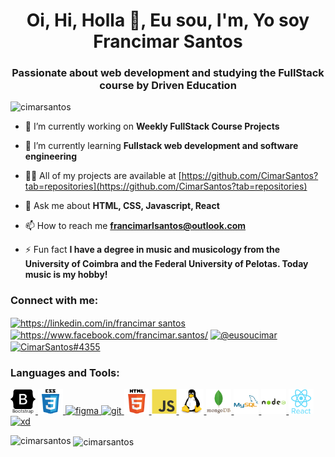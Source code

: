 <h1 align="center">Oi, Hi, Holla 👋, Eu sou, I'm, Yo soy Francimar Santos</h1>
<h3 align="center">Passionate about web development and studying the FullStack course by Driven Education</h3>

<p align="left"> <img src="https://komarev.com/ghpvc/?username=cimarsantos&label=Profile%20views&color=0e75b6&style=flat" alt="cimarsantos" /> </p>

- 🔭 I’m currently working on **Weekly FullStack Course Projects**

- 🌱 I’m currently learning **Fullstack web development and software engineering**

- 👨‍💻 All of my projects are available at [https://github.com/CimarSantos?tab=repositories](https://github.com/CimarSantos?tab=repositories)

- 💬 Ask me about **HTML, CSS, Javascript, React**

- 📫 How to reach me **francimarlsantos@outlook.com**

- ⚡ Fun fact **I have a degree in music and musicology from the University of Coimbra and the Federal University of Pelotas. Today music is my hobby!**

<h3 align="left">Connect with me:</h3>
<p align="left">
<a href="https://www.linkedin.com/in/francimarlsantos/" target="blank"><img align="center" src="https://raw.githubusercontent.com/rahuldkjain/github-profile-readme-generator/master/src/images/icons/Social/linked-in-alt.svg" alt="https://linkedin.com/in/francimar santos" height="30" width="40" /></a>
<a href="https://fb.com/https://www.facebook.com/francimar.santos/" target="blank"><img align="center" src="https://raw.githubusercontent.com/rahuldkjain/github-profile-readme-generator/master/src/images/icons/Social/facebook.svg" alt="https://www.facebook.com/francimar.santos/" height="30" width="40" /></a>
<a href="https://instagram.com/@eusoucimar" target="blank"><img align="center" src="https://raw.githubusercontent.com/rahuldkjain/github-profile-readme-generator/master/src/images/icons/Social/instagram.svg" alt="@eusoucimar" height="30" width="40" /></a>
<a href="https://discord.gg/CimarSantos#4355" target="blank"><img align="center" src="https://raw.githubusercontent.com/rahuldkjain/github-profile-readme-generator/master/src/images/icons/Social/discord.svg" alt="CimarSantos#4355" height="30" width="40" /></a>
</p>

<h3 align="left">Languages and Tools:</h3>
<p align="left"> <a href="https://getbootstrap.com" target="_blank" rel="noreferrer"> <img src="https://raw.githubusercontent.com/devicons/devicon/master/icons/bootstrap/bootstrap-plain-wordmark.svg" alt="bootstrap" width="40" height="40"/> </a> <a href="https://www.w3schools.com/css/" target="_blank" rel="noreferrer"> <img src="https://raw.githubusercontent.com/devicons/devicon/master/icons/css3/css3-original-wordmark.svg" alt="css3" width="40" height="40"/> </a> <a href="https://www.figma.com/" target="_blank" rel="noreferrer"> <img src="https://www.vectorlogo.zone/logos/figma/figma-icon.svg" alt="figma" width="40" height="40"/> </a> <a href="https://git-scm.com/" target="_blank" rel="noreferrer"> <img src="https://www.vectorlogo.zone/logos/git-scm/git-scm-icon.svg" alt="git" width="40" height="40"/> </a> <a href="https://www.w3.org/html/" target="_blank" rel="noreferrer"> <img src="https://raw.githubusercontent.com/devicons/devicon/master/icons/html5/html5-original-wordmark.svg" alt="html5" width="40" height="40"/> </a> <a href="https://developer.mozilla.org/en-US/docs/Web/JavaScript" target="_blank" rel="noreferrer"> <img src="https://raw.githubusercontent.com/devicons/devicon/master/icons/javascript/javascript-original.svg" alt="javascript" width="40" height="40"/> </a> <a href="https://www.linux.org/" target="_blank" rel="noreferrer"> <img src="https://raw.githubusercontent.com/devicons/devicon/master/icons/linux/linux-original.svg" alt="linux" width="40" height="40"/> </a> <a href="https://www.mongodb.com/" target="_blank" rel="noreferrer"> <img src="https://raw.githubusercontent.com/devicons/devicon/master/icons/mongodb/mongodb-original-wordmark.svg" alt="mongodb" width="40" height="40"/> </a> <a href="https://www.mysql.com/" target="_blank" rel="noreferrer"> <img src="https://raw.githubusercontent.com/devicons/devicon/master/icons/mysql/mysql-original-wordmark.svg" alt="mysql" width="40" height="40"/> </a> <a href="https://nodejs.org" target="_blank" rel="noreferrer"> <img src="https://raw.githubusercontent.com/devicons/devicon/master/icons/nodejs/nodejs-original-wordmark.svg" alt="nodejs" width="40" height="40"/> </a> <a href="https://reactjs.org/" target="_blank" rel="noreferrer"> <img src="https://raw.githubusercontent.com/devicons/devicon/master/icons/react/react-original-wordmark.svg" alt="react" width="40" height="40"/> </a> <a href="https://www.adobe.com/products/xd.html" target="_blank" rel="noreferrer"> <img src="https://cdn.worldvectorlogo.com/logos/adobe-xd.svg" alt="xd" width="40" height="40"/> </a> </p>

<p><img align="left" src="https://github-readme-stats.vercel.app/api/top-langs?username=cimarsantos&show_icons=true&locale=en&layout=compact" alt="cimarsantos" /></p>

<p>&nbsp;<img align="center" src="https://github-readme-stats.vercel.app/api?username=cimarsantos&show_icons=true&locale=en" alt="cimarsantos" /></p>
